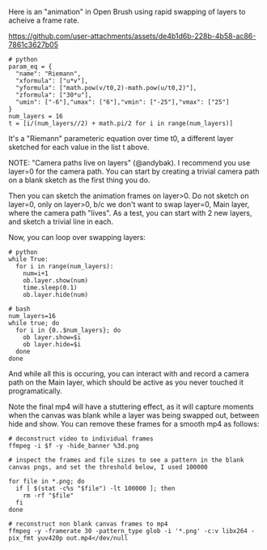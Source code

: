 
Here is an "animation" in Open Brush using rapid swapping of layers to acheive a frame rate.

https://github.com/user-attachments/assets/de4b1d6b-228b-4b58-ac86-7861c3627b05

```
# python
param_eq = {
  "name": "Riemann",
  "xformula": ["u*v"],
  "yformula": ["math.pow(v/t0,2)-math.pow(u/t0,2)"],
  "zformula": ["30*u"],
  "umin": ["-6"],"umax": ["6"],"vmin": ["-25"],"vmax": ["25"]
}
num_layers = 16
t = [i/(num_layers//2) + math.pi/2 for i in range(num_layers)]
```

It's a "Riemann" parameteric equation over time t0, a different layer sketched for each value in the list t above.


NOTE: "Camera paths live on layers" (@andybak).  I recommend you use layer=0 for the camera path.
You can start by creating a trivial camera path on a blank sketch as the first thing you do.

Then you can sketch the animation frames on layer>0. Do not sketch on layer=0, only on layer>0, b/c we don't want to swap layer=0, Main layer, where the camera path "lives".
As a test, you can start with 2 new layers, and sketch a trivial line in each.

Now, you can loop over swapping layers:

```
# python
while True:
  for i in range(num_layers):
    num=i+1
    ob.layer.show(num)
    time.sleep(0.1)
    ob.layer.hide(num)

# bash
num_layers=16
while true; do
  for i in {0..$num_layers}; do
    ob layer.show=$i
    ob layer.hide=$i
  done
done 

```

And while all this is occuring, you can interact with and record a camera path on the Main layer, which should be active as you never touched it programatically.


Note the final mp4 will have a stuttering effect, as it will capture moments when the canvas was blank while a layer was being swapped out, between hide and show.
You can remove these frames for a smooth mp4 as follows:

```
# deconstruct video to individual frames
ffmpeg -i $f -y -hide_banner %3d.png

# inspect the frames and file sizes to see a pattern in the blank canvas pngs, and set the threshold below, I used 100000

for file in *.png; do
  if [ $(stat -c%s "$file") -lt 100000 ]; then
    rm -rf "$file"
  fi
done

# reconstruct non blank canvas frames to mp4
ffmpeg -y -framerate 30 -pattern_type glob -i '*.png' -c:v libx264 -pix_fmt yuv420p out.mp4</dev/null
```
